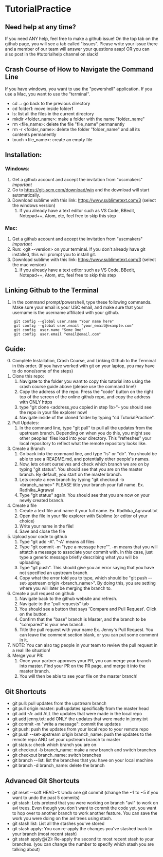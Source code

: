 # TutorialPractice

## Need help at any time?
If you need ANY help, feel free to make a github issue! On the top tab on the github page, you will see a tab called "issues". Please write your issue there and a member of our team will answer your questions asap! OR you can also post in the #tutorialhelp channel on slack!

## Crash Course of How to Navigate the Command Line 
If you have windows, you want to use the "powershell" application. If you use a Mac, you want to use the "terminal".

- cd ..: go back to the previous directory
- cd folder1: move inside folder1
- ls: list all the files in the current directory
- mkdir <folder_name>: make a folder with the name "folder_name"
- rm <file_name>: delete the file "file_name" permanently
- rm -r <folder_name>: delete the folder "folder_name" and all its contents permanently
- touch <file_name>: create an empty file

## Installation:
### Windows:
1. Get a github account and accept the invitation from "uscmakers" *important*
2. Go to https://git-scm.com/download/win and the download will start automatically.
3. Download sublime with this link: https://www.sublimetext.com/3 (select the windows version)
	1. If you already have a text editor such as VS Code, BBedit, Notepad++, Atom, etc, feel free to skip this step

### Mac:
1. Get a github account and accept the invitation from "uscmakers" *important*
2. Run: <git --version> on your terminal. If you don't already have git installed, this will prompt you to install git.
3. Download sublime with this link: https://www.sublimetext.com/3 (select the mac version)
	1. If you already have a text editor such as VS Code, BBedit, Notepad++, Atom, etc, feel free to skip this step
	
## Linking Github to the Terminal
1.  In the command prompt/powershell, type these following commands. Make sure your email is your USC email, and make sure that your username is the username affiliated with your github.
```
	git config --global user.name "Your name here"
	git config --global user.email "your_email@example.com"
	git config  user.name "Some One"
	git config  user.email "email@email.com"
```

## Guide:
0. Complete Installation, Crash Course, and Linking Github to the Terminal in this order. (If you have worked with git on your laptop, you may have to do none/some of the steps)
1. Clone this repo:
	1. Navigate to the folder you want to copy this tutorial into using the crash course guide above (please use the command line!)
	2. Copy the address of the repo. Press the "code" button on the right top of the screen of the online github repo, and copy the address with ONLY https
	3. type "git clone <address_you copied in step 1b>"- you should see the repo in your file explorer now!
	4. Navigate inside of the cloned folder by typing "cd TutorialPractice".
2. Pull Updates:
	1. In the command line, type "git pull" to pull all the updates from the upstream branch. Depending on when you do this, you might see other peoples' files load into your directory. This "refreshes" your local repository to reflect what the remote repository looks like.
3. Create a Branch
	1. Go back into the command line, and type "ls" or "dir". You should be able to see a README.md, and potentially other people's names.
	2. Now, lets orient ourselves and check which branch we are on by typing "git status". You should see that you are on the master branch. By default, you start on the master branch.
	3. Lets create a new branch by typing "git checkout -b <branch_name>" PLEASE title your branch your full name. Ex. Radhika_Agrawal
	4. Type "git status" again. You should see that you are now on your newly created branch.
4. Create a file
	1. Create a text file and name it your full name. Ex. Radhika_Agrawal.txt
	2. Open the file in your file explorer with Sublime (or editor of your choice)
	3. Write your name in the file!
	4. Save and close the file
5. Upload your code to github
	1. Type "git add -A". "-A" means all files
	2. Type "git commit -m "type a message here"". -m means that you will attatch a message to associate your commit with. In this case, just type a generic message briefly describing what you will be uploading.
	3. Type "git push". This should give you an error saying that you have not specified an upstream branch. 
	4. Copy what the error told you to type, which should be "git push --set-upstream origin <branch_name>". By doing this, you are setting where you will later be merging the branch to.
6. Create a pull request on github
	1. Navigate back to the github website and refresh. 
	2. Navigate to the "pull requests" tab
	3. You should see a button that says 'Compare and Pull Request'. Click on the button.
	4. Confirm that the "base" branch is Master, and the branch to be "compared" is your new branch.
	5. Title the pull request with your name Ex. Jenny's Pull Request. You can leave the comment section blank, or you can put some comment in it.
8. NOTE: You can also tag people in your team to review the pull request in a real life situation!
9. Merge your PR:
	1. Once your partner approves your PR, you can merge your branch into master. Find your PR on the PR page, and merge it into the master branch.
	2. You will then be able to see your file on the master branch!
	
## Git Shortcuts

- git pull: pull updates from the upstream branch
- git pull origin master: pull updates specifically from the master head 
- git add -A: add ALL the updates that were made in the local repo
- git add jenny.txt: add ONLY the updates that were made in jenny.txt
- git commit -m "write a message": commit the updates
- git push: push the updates from your local repo to your remote repo
- git push --set-upstream origin branch_name: push the updates to the remote repo AND set your upstream branch to master
- git status: check which branch you are on
- git checkout -b branch_name: make a new branch and switch branches
- git checkout branch_name: switch branches
- git branch --list: list the branches that you have on your local machine
- git branch -d branch_name: delete the branch

## Advanced Git Shortcuts

- git reset --soft HEAD~1: Undo one git commit (change the ~1 to ~5 if you want to undo the past 5 commits)
- git stash: Lets pretend that you were working on branch "avl" to work on avl trees. Even though you don't want to commit the code yet, you want to hop over to another branch to work another feature. You can save the work you were doing on the avl trees using stash.
- git stash list: List all the stashes you've stored
- git stash apply: You can re-apply the changes you've stashed back to your branch (most recent stash)
- git stash apply@{2}: Re-apply the second to most recent stash to your branches. (you can change the number to specify which stash you are talking about)

